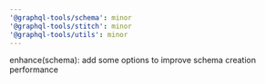 ```yaml
---
'@graphql-tools/schema': minor
'@graphql-tools/stitch': minor
'@graphql-tools/utils': minor
---
```


enhance(schema): add some options to improve schema creation performance

